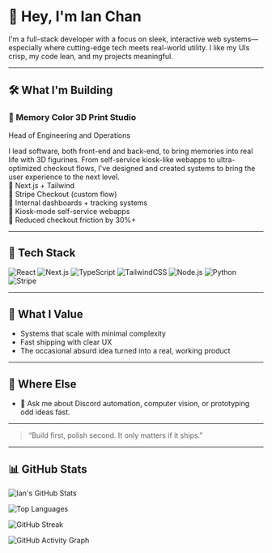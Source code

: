 # 👋 Hey, I'm Ian Chan

I'm a full-stack developer with a focus on sleek, interactive web systems—especially where cutting-edge tech meets real-world utility. I like my UIs crisp, my code lean, and my projects meaningful.

---

## 🛠 What I'm Building

### 🎨 Memory Color 3D Print Studio
Head of Engineering and Operations

I lead software, both front-end and back-end, to bring memories into real life with 3D figurines. From self-service kiosk-like webapps to ultra-optimized checkout flows, I've designed and created systems to bring the user experience to the next level.  
🔹 Next.js + Tailwind  
🔹 Stripe Checkout (custom flow)  
🔹 Internal dashboards + tracking systems  
🔹 Kiosk-mode self-service webapps  
🔹 Reduced checkout friction by 30%+

---

## 🧰 Tech Stack

![React](https://img.shields.io/badge/-React-61DAFB?logo=react&logoColor=white&style=flat)
![Next.js](https://img.shields.io/badge/-Next.js-000000?logo=next.js&logoColor=white&style=flat)
![TypeScript](https://img.shields.io/badge/-TypeScript-3178C6?logo=typescript&logoColor=white&style=flat)
![TailwindCSS](https://img.shields.io/badge/-TailwindCSS-38B2AC?logo=tailwind-css&logoColor=white&style=flat)
![Node.js](https://img.shields.io/badge/-Node.js-339933?logo=node.js&logoColor=white&style=flat)
![Python](https://img.shields.io/badge/-Python-3776AB?logo=python&logoColor=white&style=flat)
![Stripe](https://img.shields.io/badge/-Stripe-008CDD?logo=stripe&logoColor=white&style=flat)

---

## 🧠 What I Value

- Systems that scale with minimal complexity  
- Fast shipping with clear UX  
- The occasional absurd idea turned into a real, working product

---

## 🔗 Where Else

- 🧪 Ask me about Discord automation, computer vision, or prototyping odd ideas fast.

---

> “Build first, polish second. It only matters if it ships.”

---

## 📊 GitHub Stats

![Ian's GitHub Stats](https://github-readme-stats-three-psi-58.vercel.app/api?username=iancdev&show_icons=true&theme=radical&hide_title=true)

![Top Languages](https://github-readme-stats-three-psi-58.vercel.app/api/top-langs/?username=iancdev&layout=compact&theme=radical)

![GitHub Streak](https://streak-stats.demolab.com?user=iancdev&theme=radical&hide_border=true)

![GitHub Activity Graph](https://github-readme-activity-graph.vercel.app/graph?username=iancdev&theme=radical&hide_border=true)
